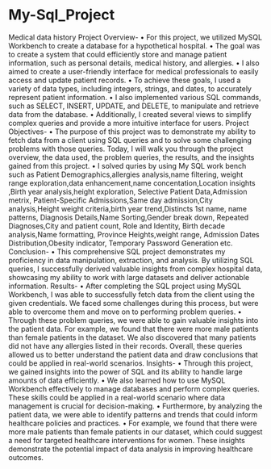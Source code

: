 # My-Sql_Project
Medical data history
Project Overview-
•	For this project, we utilized MySQL Workbench to create a database for a hypothetical hospital. 
•	The goal was to create a system that could efficiently store and manage patient information, such as personal details, medical history, and allergies. 
•	I also aimed to create a user-friendly interface for medical professionals to easily access and update patient records.
•	To achieve these goals, I used a variety of data types, including integers, strings, and dates, to accurately represent patient information. 
•	I also implemented various SQL commands, such as SELECT, INSERT, UPDATE, and DELETE, to manipulate and retrieve data from the database. 
•	Additionally, I created several views to simplify complex queries and provide a more intuitive interface for users.
Project Objectives-
•	The purpose of this project was to demonstrate my ability to fetch data from a client using SQL queries and to solve some challenging problems with those queries. Today, I will walk you through the project overview, the data used, the problem queries, the results, and the insights gained from this project. 
•	I solved quries by using My SQL work bench such as Patient Demographics,allergies analysis,name filtering, weight range exploration,data enhancement,name concentation,Location insights ,Birth year analysis,height exploration, Selective Patient Data,Admission metrix, Patient-Specific Admissions,Same day admission,City analysis,Height weight criteria,birth year trend,Distincts 1st name, name patterns, Diagnosis Details,Name Sorting,Gender break down, Repeated Diagnoses,City and patient count, Role and Identity, Birth decade analysis,Name formatting, Province Heights,weight range, Admission Dates Distribution,Obesity indicator, Temporary Password Generation etc.
Conclusion-
•	This comprehensive SQL project demonstrates my proficiency in data manipulation, extraction, and analysis. By utilizing SQL queries, I successfully derived valuable insights from complex hospital data, showcasing my ability to work with large datasets and deliver actionable information.
Results-
•	After completing the SQL project using MySQL Workbench, I was able to successfully fetch data from the client using the given credentials. We faced some challenges during this process, but were able to overcome them and move on to performing problem queries.
•	Through these problem queries, we were able to gain valuable insights into the patient data. For example, we found that there were more male patients than female patients in the dataset. We also discovered that many patients did not have any allergies listed in their records. Overall, these queries allowed us to better understand the patient data and draw conclusions that could be applied in real-world scenarios.
Insights-
•	Through this project, we gained insights into the power of SQL and its ability to handle large amounts of data efficiently. 
•	We also learned how to use MySQL Workbench effectively to manage databases and perform complex queries. These skills could be applied in a real-world scenario where data management is crucial for decision-making.
•	Furthermore, by analyzing the patient data, we were able to identify patterns and trends that could inform healthcare policies and practices. 
•	For example, we found that there were more male patients than female patients in our dataset, which could suggest a need for targeted healthcare interventions for women. These insights demonstrate the potential impact of data analysis in improving healthcare outcomes.


